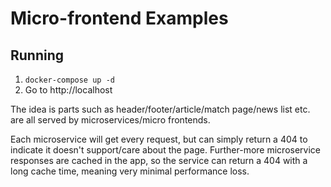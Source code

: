 # Micro-frontend Examples

## Running
1. `docker-compose up -d`
2. Go to http://localhost

The idea is parts such as header/footer/article/match page/news list etc. are all served by microservices/micro frontends.

Each microservice will get every request, but can simply return a 404 to indicate it doesn't
support/care about the page. Further-more microservice responses are cached in the app, so 
the service can return a 404 with a long cache time, meaning very minimal performance loss.

